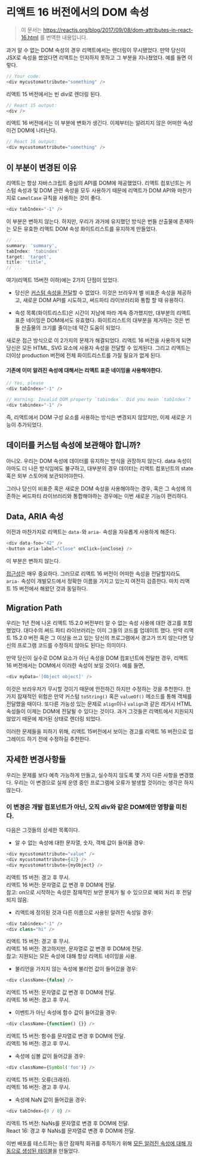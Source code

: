 # 리액트 16 버전에서의 DOM 속성
> 이 문서는 https://reactjs.org/blog/2017/09/08/dom-attributes-in-react-16.html 를 번역한 내용입니다.


과거 알 수 없는 DOM 속성의 경우 리액트에서는 렌더링이 무시됐었다. 만약 당신이 JSX로 속성을 썼었다면 리액트는 인지하지 못하고 그 부분을 지나쳤었다. 예를 들면 이렇다.

``` javascript
// Your code:
<div mycustomattribute="something" />
```

리액트 15 버전에서는 빈 div로 렌더링 된다.

``` javascript
// React 15 output:
<div />
```

리액트 16 버전에서는 이 부분에 변화가 생긴다. 이제부터는 알려지지 않은 어떠한 속성이건 DOM에 나타난다.

``` javascript
// React 16 output:
<div mycustomattribute="something" />
```

## 이 부분이 변경된 이유


리액트는 항상 자바스크립트 중심의 API를 DOM에 제공했었다. 리액트 컴포넌트는 커스텀 속성과 및 DOM 관련 속성을 모두 사용하기 때문에 리액트가 DOM API와 마찬가지로 `CamelCase` 규칙을 사용하는 것이 좋다.

``` javascript
<div tabIndex="-1" />
```

이 부분은 변하지 않는다. 하지만, 우리가 과거에 유지했던 방식은 번들 산출물에 존재하는 모든 유효한 리액트 DOM 속성 화이트리스트를 유지하게 만들었다. 

``` javascript
// ...
summary: 'summary',
tabIndex: 'tabindex'
target: 'target',
title: 'title',
// ...
```

여기(리액트 15버전 이하)에는 2가지 단점이 있었다.

- 당신은 [커스텀 속성을 전달](https://github.com/facebook/react/issues/140)할 수 없었다. 이것은 브라우저 별 비표준 속성을 제공하고, 새로운 DOM API를 시도하고, 써드파티 라이브러리와 통합 할 때 유용하다.


- 속성 목록(화이트리스트)은 시간이 지남에 따라 계속 증가했지만, 대부분의 리액트 표준 네이밍은 DOM에서도 유효했다. 화이트리스트의 대부분을 제거하는 것은 번들 산출물의 크기를 줄이는데 약간 도움이 되었다.


새로운 접근 방식으로 이 2가지의 문제가 해결되었다. 리액트 16 버전을 사용하게 되면 당신은 모든 HTML, SVG 요소에 사용자 속성을 전달할 수 있게된다. 그리고 리액트는 더이상 production 버전에 전체 화이트리스트를 가질 필요가 없게 된다.


#### 기존에 이미 알려진 속성에 대해서는 리액트 표준 네이밍을 사용해야한다.

``` javascript
// Yes, please
<div tabIndex="-1" />

// Warning: Invalid DOM property `tabindex`. Did you mean `tabIndex`?
<div tabindex="-1" />
```

즉, 리액트에서 DOM 구성 요소를 사용하는 방식은 변경되지 않았지만, 이제 새로운 기능이 추가되었다.


## 데이터를 커스텀 속성에 보관해야 합니까?


아니오. 우리는 DOM 속성에 데이터를 유지하는 방식을 권장하지 않는다. data 속성이 아마도 더 나은 방식임에도 불구하고, 대부분의 경우 데이터는 리액트 컴포넌트의 state 혹은 외부 스토어에 보관되어야한다.


그러나 당신이 비표준 혹은 새로운 DOM 속성을 사용해야하는 경우, 혹은 그 속성에 의존하는 써드파티 라이브러리와 통합해야하는 경우에는 이번 새로운 기능이 편리하다.

## Data, ARIA 속성

이전과 마찬가지로 리액트는 `data-`와 `aria-` 속성을 자유롭게 사용하게 해준다.

``` javascript
<div data-foo="42" />
<button aria-label="Close" onClick={onClose} />
```

이 부분은 변하지 않는다.


[접근성](https://reactjs.org/docs/accessibility.html)은 매우 중요하다. 그러므로 리액트 16 버전이 어떠한 속성을 전달할지라도 `aria-` 속성이 개발모드에서 정확한 이름을 가지고 있는지 여전히 검증한다. 마치 리액트 15 버전에서 해왔던 것과 동일하다.

## Migration Path

우리는 1년 전에 나온 리액트 15.2.0 버전부터 알 수 없는 속성 사용에 대한 경고를 포함했었다. 대다수의 써드 파티 라이브러리는 이미 그들의 코드를 업데이트 했다. 만약 리액트 15.2.0 버전 혹은 그 이상을 쓰고 있는 당신의 프로그램에서 경고가 뜨지 않는다면 당신의 프로그램 코드를 수정하지 않아도 된다는 의미이다.


만약 당신이 실수로 DOM 요소가 아닌 속성을 DOM 컴포넌트에 전달한 경우, 리액트 16 버전에서는 DOM에서 이러한 속성이 보일 것이다. 예를 들면,

``` javascript
<div myData='[Object object]' />
```

이것은 브라우저가 무시할 것이기 때문에 안전하긴 하지만 수정하는 것을 추천한다. 한 가지 잠재적인 위험은 만약 커스텀 `toString()` 혹은 `valueOf()` 메소드를 통해 객체를 전달했을 때이다. 또다른 가능성 있는 문제로 `align`이나 `valign`과 같은 레거시 HTML 속성들이 이제는 DOM에 전달될 수 있다는 것이다. 과거 그것들은 리액트에서 지원되지 않았기 때문에 제거된 상태로 렌더링 되었다.


이러한 문제들을 피하기 위해, 리액트 15버전에서 보이는 경고를 리액트 16 버전으로 업그레이드 하기 전에 수정하길 추천한다. 


## 자세한 변경사항들


우리는 문제를 보다 예측 가능하게 만들고, 실수하지 않도록 몇 가지 다른 사항을 변경했다. 우리는 이 변경으로 실제 운영 중인 프로그램에 오류가 발생할 것이라는 생각은 하지 않는다.


### 이 변경은 개발 컴포넌트가 아닌, 오직 div와 같은 DOM에만 영향을 미친다.


다음은 그것들의 상세한 목록이다.


- 알 수 없는 속성에 대한 문자열, 숫자, 객체 값이 들어올 경우:
``` javascript
<div mycustomattribute="value" />
<div mycustomattribute={42} />
<div mycustomattribute={myObject} />
```

리액트 15 버전: 경고 후 무시.<br>
리액트 16 버전: 문자열로 값 변경 후 DOM에 전달.<br>
참고: on으로 시작하는 속성은 잠재적인 보안 문제가 될 수 있으므로 예외 처리 후 전달되지 않음.


- 리액트에 정의된 것과 다른 이름으로 사용된 알려진 속성일 경우:
``` javascript
<div tabindex="-1" />
<div class="hi" />
```
리액트 15 버전: 경고 후 무시.<br>
리액트 16 버전: 경고하지만, 문자열로 값 변경 후 DOM에 전달.<br>
참고: 지원되는 모든 속성에 대해 항상 리액트 네이밍을 사용.


- 불리언을 가지지 않는 속성에 불리언 값이 들어갔을 경우: 
``` javascript
<div className={false} />
```
리액트 15 버전: 문자열로 값 변경 후 DOM에 전달.<br>
리액트 16 버전: 경고 후 무시.<br>

- 이벤트가 아닌 속성에 함수 값이 들어갔을 경우:
``` javascript
<div className={function() {}} />
```
리액트 15 버전: 함수를 문자열로 변경 후 DOM에 전달.<br>
리액트 16 버전: 경고 후 무시.<br>


- 속성에 심볼 값이 들어갔을 경우:
``` javascript
<div className={Symbol('foo')} />
```
리액트 15 버전: 오류(크래쉬).<br>
리액트 16 버전: 경고 후 무시.<br>

- 속성에 NaN 값이 들어갔을 경우:
``` javascript
<div tabIndex={0 / 0} />
```
리액트 15 버전: NaNs를 문자열로 변경 후 DOM에 전달.<br>
React 16: 경고 후 NaNs를 문자열로 변경 후 DOM에 전달. <br>


이번 배포를 테스트하는 동안 잠재적 회귀를 추적하기 위해 [모든 알려진 속성에 대해 자동으로 생성된 테이블](https://github.com/facebook/react/blob/master/fixtures/attribute-behavior/AttributeTableSnapshot.md)을 만들었다.